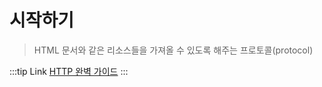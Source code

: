 # 시작하기
> HTML 문서와 같은 리소스들을 가져올 수 있도록 해주는 프로토콜(protocol)

:::tip Link
[HTTP 완벽 가이드](https://www.aladin.co.kr/shop/wproduct.aspx?ISBN=8966261205&start=pnaver_02)
:::